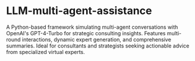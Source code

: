 # LLM-multi-agent-assistance
A Python-based framework simulating multi-agent conversations with OpenAI's GPT-4-Turbo for strategic consulting insights. Features multi-round interactions, dynamic expert generation, and comprehensive summaries. Ideal for consultants and strategists seeking actionable advice from specialized virtual experts.
